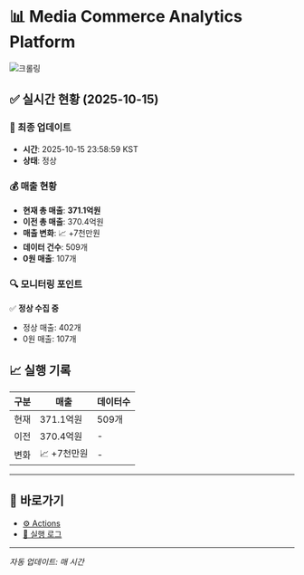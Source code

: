 # 📊 Media Commerce Analytics Platform

![크롤링](https://img.shields.io/badge/크롤링-정상-green)

## ✅ 실시간 현황 (2025-10-15)

### 📍 최종 업데이트
- **시간**: 2025-10-15 23:58:59 KST
- **상태**: 정상

### 💰 매출 현황
- **현재 총 매출**: **371.1억원**
- **이전 총 매출**: 370.4억원
- **매출 변화**: 📈 +7천만원
- **데이터 건수**: 509개
- **0원 매출**: 107개

### 🔍 모니터링 포인트

✅ **정상 수집 중**
- 정상 매출: 402개
- 0원 매출: 107개


## 📈 실행 기록

| 구분 | 매출 | 데이터수 |
|------|------|----------|
| 현재 | 371.1억원 | 509개 |
| 이전 | 370.4억원 | - |
| 변화 | 📈 +7천만원 | - |

---

## 🔗 바로가기

- [⚙️ Actions](../../actions)
- [📝 실행 로그](../../actions/workflows/daily_scraping.yml)

---

*자동 업데이트: 매 시간*

